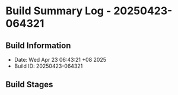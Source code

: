 # Build Summary Log - 20250423-064321

## Build Information
- Date: Wed Apr 23 06:43:21 +08 2025
- Build ID: 20250423-064321

## Build Stages

